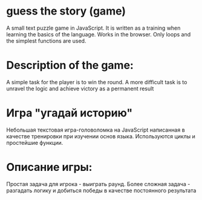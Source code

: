 # guess the story (game)
A small text puzzle game in JavaScript. It is written as a training when learning the basics of the language. Works in the browser. Only loops and the simplest functions are used.

# Description of the game:
A simple task for the player is to win the round. A more difficult task is to unravel the logic and achieve victory as a permanent result

# Игра "угадай историю"
Небольшая текстовая игра-головоломка на JavaScript написанная в качестве тренировки при изучении основ языка. Используются циклы и простейшие функции.

# Описание игры:
Простая задача для игрока - выиграть раунд. Более сложная задача - разгадать логику и добиться победы в качестве постоянного результата
